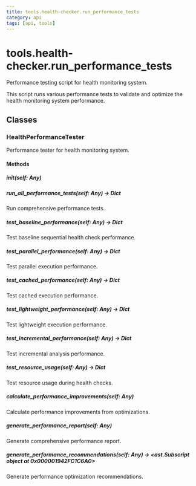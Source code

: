 ```yaml
---
title: tools.health-checker.run_performance_tests
category: api
tags: [api, tools]
---
```


# tools.health-checker.run_performance_tests

Performance testing script for health monitoring system.

This script runs various performance tests to validate and optimize
the health monitoring system performance.

## Classes

### HealthPerformanceTester

Performance tester for health monitoring system.

#### Methods

##### __init__(self: Any)



##### run_all_performance_tests(self: Any) -> Dict

Run comprehensive performance tests.

##### test_baseline_performance(self: Any) -> Dict

Test baseline sequential health check performance.

##### test_parallel_performance(self: Any) -> Dict

Test parallel execution performance.

##### test_cached_performance(self: Any) -> Dict

Test cached execution performance.

##### test_lightweight_performance(self: Any) -> Dict

Test lightweight execution performance.

##### test_incremental_performance(self: Any) -> Dict

Test incremental analysis performance.

##### test_resource_usage(self: Any) -> Dict

Test resource usage during health checks.

##### calculate_performance_improvements(self: Any)

Calculate performance improvements from optimizations.

##### generate_performance_report(self: Any)

Generate comprehensive performance report.

##### generate_performance_recommendations(self: Any) -> <ast.Subscript object at 0x000001942FC1C6A0>

Generate performance optimization recommendations.

